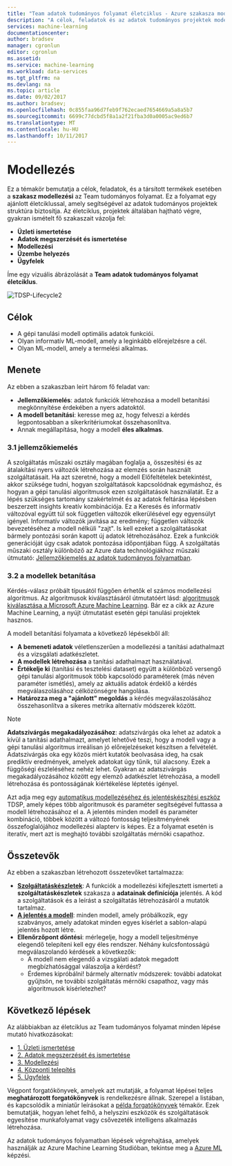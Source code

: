 ```yaml
---
title: "Team adatok tudományos folyamat életciklus - Azure szakasza modellezési |} Microsoft Docs"
description: "A célok, feladatok és az adatok tudományos projektek modellezési szakaszának termékek esetében."
services: machine-learning
documentationcenter: 
author: bradsev
manager: cgronlun
editor: cgronlun
ms.assetid: 
ms.service: machine-learning
ms.workload: data-services
ms.tgt_pltfrm: na
ms.devlang: na
ms.topic: article
ms.date: 09/02/2017
ms.author: bradsev;
ms.openlocfilehash: 0c855faa96d7feb9f762ecaed7654669a5a8a5b7
ms.sourcegitcommit: 6699c77dcbd5f8a1a2f21fba3d0a0005ac9ed6b7
ms.translationtype: MT
ms.contentlocale: hu-HU
ms.lasthandoff: 10/11/2017
---
```

# <a name="modeling"></a>Modellezés

Ez a témakör bemutatja a célok, feladatok, és a társított termékek esetében a **szakasz modellezési** az Team tudományos folyamat. Ez a folyamat egy ajánlott életciklussal, amely segítségével az adatok tudományos projektek struktúra biztosítja. Az életciklus, projektek általában hajtható végre, gyakran ismételt fő szakaszait vázolja fel:

* **Üzleti ismertetése**
* **Adatok megszerzését és ismertetése**
* **Modellezési**
* **Üzembe helyezés**
* **Ügyfelek**

Íme egy vizuális ábrázolását a **Team adatok tudományos folyamat életciklus**. 

![TDSP-Lifecycle2](./media/lifecycle/tdsp-lifecycle2.png) 


## <a name="goals"></a>Célok
* A gépi tanulási modell optimális adatok funkciói.
* Olyan informatív ML-modell, amely a leginkább előrejelzésre a cél.
* Olyan ML-modell, amely a termelési alkalmas.

## <a name="how-to-do-it"></a>Menete
Az ebben a szakaszban leírt három fő feladat van:

* **Jellemzőkiemelés**: adatok funkciók létrehozása a modell betanítási megkönnyítése érdekében a nyers adatoktól.
* **A modell betanítási**: keresse meg az, hogy felveszi a kérdés legpontosabban a sikerkritériumokat összehasonlítva.
* Annak megállapítása, hogy a modell **éles alkalmas**.

### <a name="31-feature-engineering"></a>3.1 jellemzőkiemelés
A szolgáltatás műszaki osztály magában foglalja a, összesítési és az átalakítási nyers változók létrehozása az elemzés során használt szolgáltatásait. Ha azt szeretné, hogy a modell Előfeltételek betekintést, akkor szüksége tudni, hogyan szolgáltatások kapcsolódnak egymáshoz, és hogyan a gépi tanulási algoritmusok ezen szolgáltatások használatát. Ez a lépés szükséges tartomány szakértelmét és az adatok feltárása lépésben beszerzett insights kreatív kombinációja. Ez a Keresés és informatív változóval együtt túl sok független változók elkerülésével egy egyensúlyt igényel. Informatív változók javítása az eredmény; független változók bevezetéséhez a modell nélküli "zajt". Is kell ezeket a szolgáltatásokat bármely pontozási során kapott új adatok létrehozásához. Ezek a funkciók generációját úgy csak adatok pontozása időpontjában függ. A szolgáltatás műszaki osztály különböző az Azure data technológiákhoz műszaki útmutató: [Jellemzőkiemelés az adatok tudományos folyamatban](create-features.md). 

### <a name="32-model-training"></a>3.2 a modellek betanítása
Kérdés-válasz próbált típusától függően érhetők el számos modellezési algoritmus. Az algoritmusok kiválasztásáról útmutatóért lásd: [algoritmusok kiválasztása a Microsoft Azure Machine Learning](../studio/algorithm-choice.md). Bár ez a cikk az Azure Machine Learning, a nyújt útmutatást esetén gépi tanulási projektek hasznos. 

A modell betanítási folyamata a következő lépésekből áll: 

* **A bemeneti adatok** véletlenszerűen a modellezési a tanítási adathalmazt és a vizsgálati adatkészletet.
* **A modellek létrehozása** a tanítási adathalmazt használatával.
* **Értékelje ki** (tanítási és tesztelési dataset) együtt a különböző versengő gépi tanulási algoritmusok több kapcsolódó paraméterek (más néven paraméter ismétlés), amely az aktuális adatok érdeklő a kérdés megválaszolásához célközönségre hangolása.
* **Határozza meg a "ajánlott" megoldás** a kérdés megválaszolásához összehasonlítva a sikeres metrika alternatív módszerek között.

> [!NOTE]
> **Adatszivárgás megakadályozásához**: adatszivárgás oka lehet az adatok a kívül a tanítási adathalmazt, amelyet lehetővé teszi, hogy a modell vagy a gépi tanulási algoritmus irreálisan jó előrejelzéseket készítsen a felvételét. Adatszivárgás oka egy közös miért kutatók beolvasása ideg, ha csak prediktív eredmények, amelyek adatokat úgy tűnik, túl alacsony. Ezek a függőségi észleléséhez nehéz lehet. Gyakran az adatszivárgás megakadályozásához között egy elemző adatkészlet létrehozása, a modell létrehozása és pontosságának kiértékelése léptetés igényel. 
> 
> 

Azt adja meg egy [automatikus modellezéséhez és jelentéskészítési eszköz](https://github.com/Azure/Azure-TDSP-Utilities/blob/master/DataScienceUtilities/Modeling) TDSP, amely képes több algoritmusok és paraméter segítségével futtassa a modell létrehozásához el a. A jelentés minden modell és paraméter kombináció, többek között a változó fontosság teljesítményének összefoglalójához modellezési alapterv is képes. Ez a folyamat esetén is iteratív, mert azt is meghajtó további szolgáltatás mérnöki csapathoz. 

## <a name="artifacts"></a>Összetevők
Az ebben a szakaszban létrehozott összetevőket tartalmazza:

* [**Szolgáltatáskészletek**](https://github.com/Azure/Azure-TDSP-ProjectTemplate/blob/master/Docs/DataReport/Data%20Defintion.md#feature-sets): A funkciók a modellezési kifejlesztett ismerteti a **szolgáltatáskészletek** szakasza a **adatainak definíciója** jelentés. A kód a szolgáltatások és a leírást a szolgáltatás létrehozásáról a mutatók tartalmaz.
* [**A jelentés a modell**](https://github.com/Azure/Azure-TDSP-ProjectTemplate/blob/master/Docs/Model/Model%201/Model%20Report.md): minden modell, amely próbálkozik, egy szabványos, amely adatokat minden egyes kísérlet a sablon-alapú jelentés hozott létre.
* **Ellenőrzőpont döntési**: mérlegelje, hogy a modell teljesítménye elegendő telepíteni kell egy éles rendszer. Néhány kulcsfontosságú megválaszolandó kérdések a következők:
  * A modell nem elegendő a vizsgálati adatok megadott megbízhatósággal válaszolja a kérdést? 
  * Érdemes kipróbálni! bármely alternatív módszerek: további adatokat gyűjtsön, ne további szolgáltatás mérnöki csapathoz, vagy más algoritmusok kísérletezhet?

## <a name="next-steps"></a>Következő lépések

Az alábbiakban az életciklus az Team tudományos folyamat minden lépése mutató hivatkozásokat:

* [1. Üzleti ismertetése](lifecycle-business-understanding.md)
* [2. Adatok megszerzését és ismertetése](lifecycle-data.md)
* [3. Modellezési](lifecycle-modeling.md)
* [4. Központi telepítés](lifecycle-deployment.md)
* [5. Ügyfelek](lifecycle-acceptance.md)

Végpont forgatókönyvek, amelyek azt mutatják, a folyamat lépései teljes **meghatározott forgatókönyvek** is rendelkezésre állnak. Szerepel a listában, és kapcsolódik a miniatűr leírásokat a [példa forgatókönyvek](walkthroughs.md) témakör. Ezek bemutatják, hogyan lehet felhő, a helyszíni eszközök és szolgáltatások egyesítése munkafolyamat vagy csővezeték intelligens alkalmazás létrehozása. 

Az adatok tudományos folyamatban lépések végrehajtása, amelyek használják az Azure Machine Learning Studióban, tekintse meg a [Azure ML](http://aka.ms/datascienceprocess) képzési. 